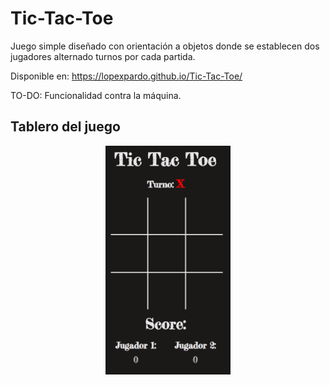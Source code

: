 # Tic-Tac-Toe
Juego simple diseñado con orientación a objetos donde se establecen dos jugadores alternado turnos por cada partida.

Disponible en: https://lopexpardo.github.io/Tic-Tac-Toe/

TO-DO: Funcionalidad contra la máquina. 

## Tablero del juego
<p align="center">
<img src="https://github.com/LuisFelipeL/Tic-Tac-Toe/blob/master/images/board_game.PNG" width="200px">
</p>
